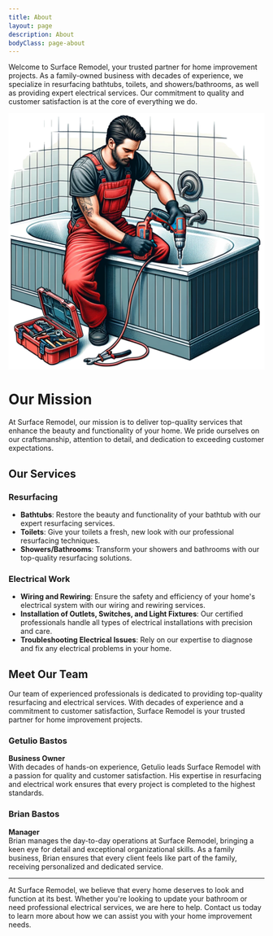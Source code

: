 ```yaml
---
title: About
layout: page
description: About
bodyClass: page-about
---
```


Welcome to Surface Remodel, your trusted partner for home improvement projects. As a family-owned business with decades of experience, we specialize in resurfacing bathtubs, toilets, and showers/bathrooms, as well as providing expert electrical services. Our commitment to quality and customer satisfaction is at the core of everything we do.

![Surface Remodel](/images/illustrations/correcting.webp)

# Our Mission

At Surface Remodel, our mission is to deliver top-quality services that enhance the beauty and functionality of your home. We pride ourselves on our craftsmanship, attention to detail, and dedication to exceeding customer expectations.

## Our Services

### Resurfacing

- **Bathtubs**: Restore the beauty and functionality of your bathtub with our expert resurfacing services.
- **Toilets**: Give your toilets a fresh, new look with our professional resurfacing techniques.
- **Showers/Bathrooms**: Transform your showers and bathrooms with our top-quality resurfacing solutions.

### Electrical Work

- **Wiring and Rewiring**: Ensure the safety and efficiency of your home's electrical system with our wiring and rewiring services.
- **Installation of Outlets, Switches, and Light Fixtures**: Our certified professionals handle all types of electrical installations with precision and care.
- **Troubleshooting Electrical Issues**: Rely on our expertise to diagnose and fix any electrical problems in your home.

## Meet Our Team

Our team of experienced professionals is dedicated to providing top-quality resurfacing and electrical services. With decades of experience and a commitment to customer satisfaction, Surface Remodel is your trusted partner for home improvement projects.

### Getulio Bastos
**Business Owner**  
With decades of hands-on experience, Getulio leads Surface Remodel with a passion for quality and customer satisfaction. His expertise in resurfacing and electrical work ensures that every project is completed to the highest standards.

### Brian Bastos
**Manager**  
Brian manages the day-to-day operations at Surface Remodel, bringing a keen eye for detail and exceptional organizational skills. As a family business, Brian ensures that every client feels like part of the family, receiving personalized and dedicated service.

---

At Surface Remodel, we believe that every home deserves to look and function at its best. Whether you're looking to update your bathroom or need professional electrical services, we are here to help. Contact us today to learn more about how we can assist you with your home improvement needs.
